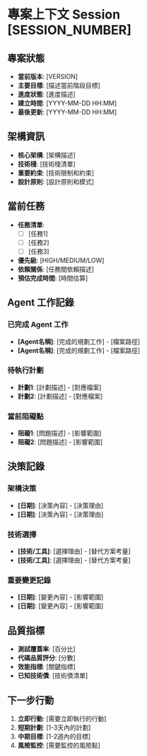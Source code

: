 # 專案上下文 Session [SESSION_NUMBER]

## 專案狀態
- **當前版本**: [VERSION]
- **主要目標**: [描述當前階段目標]
- **進度狀態**: [進度描述]
- **建立時間**: [YYYY-MM-DD HH:MM]
- **最後更新**: [YYYY-MM-DD HH:MM]

## 架構資訊
- **核心架構**: [架構描述]
- **技術棧**: [技術棧清單]
- **重要約束**: [技術限制和約束]
- **設計原則**: [設計原則和模式]

## 當前任務
- **任務清單**: 
  - [ ] [任務1]
  - [ ] [任務2]
  - [ ] [任務3]
- **優先級**: [HIGH/MEDIUM/LOW]
- **依賴關係**: [任務間依賴描述]
- **預估完成時間**: [時間估算]

## Agent 工作記錄
### 已完成 Agent 工作
- **[Agent名稱]**: [完成的規劃工作] - [檔案路徑]
- **[Agent名稱]**: [完成的規劃工作] - [檔案路徑]

### 待執行計劃
- **計劃1**: [計劃描述] - [對應檔案]
- **計劃2**: [計劃描述] - [對應檔案]

### 當前阻礙點
- **阻礙1**: [問題描述] - [影響範圍]
- **阻礙2**: [問題描述] - [影響範圍]

## 決策記錄
### 架構決策
- **[日期]**: [決策內容] - [決策理由]
- **[日期]**: [決策內容] - [決策理由]

### 技術選擇
- **[技術/工具]**: [選擇理由] - [替代方案考量]
- **[技術/工具]**: [選擇理由] - [替代方案考量]

### 重要變更記錄
- **[日期]**: [變更內容] - [影響範圍]
- **[日期]**: [變更內容] - [影響範圍]

## 品質指標
- **測試覆蓋率**: [百分比]
- **代碼品質評分**: [分數]
- **效能指標**: [關鍵指標]
- **已知技術債**: [技術債清單]

## 下一步行動
1. **立即行動**: [需要立即執行的行動]
2. **短期計劃**: [1-3天內的計劃]
3. **中期目標**: [1-2週內的目標]
4. **風險監控**: [需要監控的風險點]